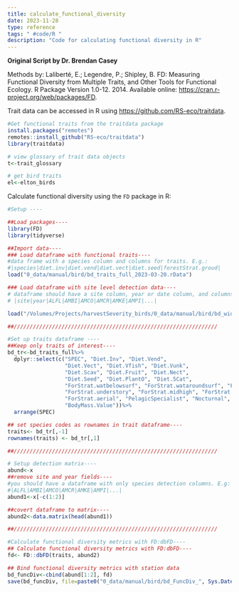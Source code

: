 ```yaml
---
title: calculate_functional_diversity
date: 2023-11-28
type: reference
tags: " #code/R "
description: "Code for calculating functional diversity in R"
---
```

**Original Script by Dr. Brendan Casey**

Methods by:
Laliberté, E.; Legendre, P.; Shipley, B. FD: Measuring Functional Diversity from Multiple Traits, and Other Tools for Functional Ecology. R Package Version 1.0-12. 2014. Available online: <https://cran.r-project.org/web/packages/FD>.

Trait data can be accessed in R using https://github.com/RS-eco/traitdata.

```R
#Get functional traits from the traitdata package
install.packages("remotes")
remotes::install_github("RS-eco/traitdata")
library(traitdata)

# view glossary of trait data objects
t<-trait_glossary

# get bird traits
el<-elton_birds
```


Calculate functional diversity using the `FD` package in R:

```R
#Setup ----

##Load packages----
library(FD)
library(tidyverse)

##Import data----
### Load dataframe with functional traits----
#data frame with a species column and columns for traits. E.g.:
#|species|diet.inv|diet.vend|diet.vect|diet.seed|forestStrat.groud|
load("0_data/manual/bird/bd_traits_full_2023-03-20.rData")

### Load dataframe with site level detection data----
# dataframe should have a site column, year or date column, and columns each species and their detections:
# |site|year|ALFL|AMBI|AMCO|AMCR|AMKE|AMPI|...|

load("/Volumes/Projects/harvestSeverity_birds/0_data/manual/bird/bd_wide_2023-03-20.rData")

##////////////////////////////////////////////////////////////////

#Set up traits dataframe ----
##Keep only traits of interest----
bd_tr<-bd_traits_full%>%
  dplyr::select(c("SPEC", "Diet.Inv", "Diet.Vend",
                  "Diet.Vect", "Diet.Vfish", "Diet.Vunk",
                  "Diet.Scav", "Diet.Fruit", "Diet.Nect",
                  "Diet.Seed", "Diet.PlantO", "Diet.5Cat",
                  "ForStrat.watbelowsurf", "ForStrat.wataroundsurf", "ForStrat.ground",
                  "ForStrat.understory", "ForStrat.midhigh", "ForStrat.canopy",
                  "ForStrat.aerial", "PelagicSpecialist", "Nocturnal",
                  "BodyMass.Value"))%>%
  arrange(SPEC)

## set species codes as rownames in trait dataframe----
traits<- bd_tr[,-1]
rownames(traits) <- bd_tr[,1]

##////////////////////////////////////////////////////////////////

# Setup detection matrix----
abund<-x
##remove site and year fields----
#you should have a dataframe with only species detection columns. E.g:
#|ALFL|AMBI|AMCO|AMCR|AMKE|AMPI|...|
abund1<-x[-c(1:2)]

##covert dataframe to matrix----
abund2<-data.matrix(head(abund1))

##////////////////////////////////////////////////////////////////

#Calculate functional diversity metrics with FD:dbFD----
## Calculate functional diversity metrics with FD:dbFD----
fd<- FD::dbFD(traits, abund2)

## Bind functional diversity metrics with station data
bd_funcDiv<-cbind(abund[1:2], fd)
save(bd_funcDiv, file=paste0("0_data/manual/bird/bd_FuncDiv_", Sys.Date(), ".rData"))

```
